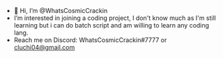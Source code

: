 - 👋 Hi, I’m @WhatsCosmicCrackin
- I’m interested in joining a coding project, I don't know much as I'm still learning but i can do batch script and am willing to learn any coding lang.
- Reach me on Discord: WhatsCosmicCrackin#7777 or cluchi04@gmail.com
